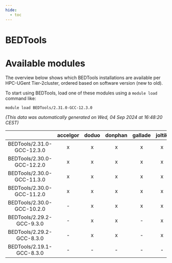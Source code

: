 ```yaml
---
hide:
  - toc
---
```


BEDTools
========

# Available modules


The overview below shows which BEDTools installations are available per HPC-UGent Tier-2cluster, ordered based on software version (new to old).

To start using BEDTools, load one of these modules using a `module load` command like:

```shell
module load BEDTools/2.31.0-GCC-12.3.0
```

*(This data was automatically generated on Wed, 04 Sep 2024 at 16:48:20 CEST)*  

| |accelgor|doduo|donphan|gallade|joltik|shinx|skitty|
| :---: | :---: | :---: | :---: | :---: | :---: | :---: | :---: |
|BEDTools/2.31.0-GCC-12.3.0|x|x|x|x|x|x|x|
|BEDTools/2.30.0-GCC-12.2.0|x|x|x|x|x|-|x|
|BEDTools/2.30.0-GCC-11.3.0|x|x|x|x|x|x|x|
|BEDTools/2.30.0-GCC-11.2.0|x|x|x|x|x|-|x|
|BEDTools/2.30.0-GCC-10.2.0|-|x|x|x|x|-|x|
|BEDTools/2.29.2-GCC-9.3.0|-|x|x|-|x|-|x|
|BEDTools/2.29.2-GCC-8.3.0|-|x|x|-|x|-|x|
|BEDTools/2.19.1-GCC-8.3.0|-|-|-|-|-|-|x|
